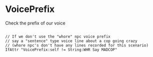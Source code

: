 # VoicePrefix
<p>Check the prefix of our voice
<pre><code class="language-js">
// If we don't use the "whore" npc voice prefix
// say a "sentence" type voice line about a cop going crazy
// (whore npc's don't have any lines recorded for this scenario)
IfAttr "VoicePrefix:self != String:WHR Say MADCOP"
</code></pre>